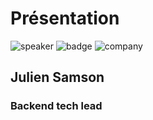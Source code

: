 <!-- .slide: class="speaker-slide" -->

# Présentation

![speaker](./assets/images/jsa.jpeg)
![badge](./assets/images/gde.png)
![company](./assets/images/logo-sfeir-blanc.png)

## Julien Samson

### Backend tech lead

<!-- .element: class="icon-rule icon-first" -->

